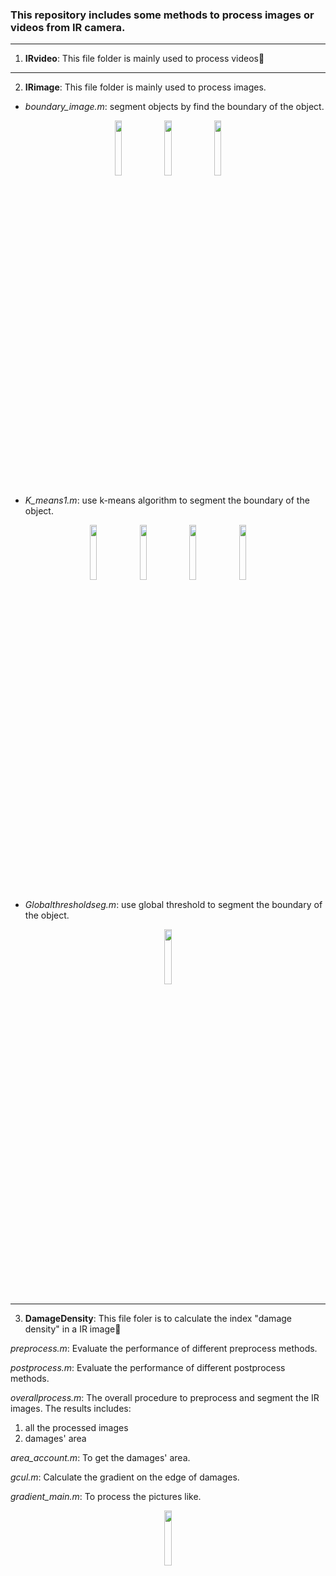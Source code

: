 ### This repository includes some methods to process images or videos from IR camera.

---

1. **IRvideo**: This file folder is mainly used to process videos🌵

---

2. **IRimage**: This file folder is mainly used to process images.
- *boundary_image.m*: segment objects by find the boundary of the object.
<div align="center">
<img src="https://github.com/TianjieZhang1993/IRimage_Club/blob/main/IRimage_matlab/boundary_image1.jpg" width=15%/> 
<img src="https://github.com/TianjieZhang1993/IRimage_Club/blob/main/IRimage_matlab/boundary_image2.jpg" width=15%/>
<img src="https://github.com/TianjieZhang1993/IRimage_Club/blob/main/IRimage_matlab/boundary_image3.jpg" width=15%/>  
</div>

- *K_means1.m*: use k-means algorithm to segment the boundary of the object.
<div align="center">
<img src="https://github.com/TianjieZhang1993/IRimage_Club/blob/main/IRimage_matlab/kmeans.png" width=15%/> 
<img src="https://github.com/TianjieZhang1993/IRimage_Club/blob/main/IRimage_matlab/kmeans1.png" width=15%/>
<img src="https://github.com/TianjieZhang1993/IRimage_Club/blob/main/IRimage_matlab/kmeans2.png" width=15%/>
<img src="https://github.com/TianjieZhang1993/IRimage_Club/blob/main/IRimage_matlab/kmeans3.png" width=15%/> 
</div>

- *Globalthresholdseg.m*: use global threshold to segment the boundary of the object.
<div align="center">
<img src="https://github.com/TianjieZhang1993/IRimage_Club/blob/main/IRimage_matlab/Global_threshold.jpg" width=15%/> 
</div>

---

3. **DamageDensity**: This file foler is to calculate the index "damage density" in a IR image🌳

*preprocess.m*: Evaluate the performance of different preprocess methods.

*postprocess.m*: Evaluate the performance of different postprocess methods.

*overallprocess.m*: The overall procedure to preprocess and segment the IR images. The results includes:

 1. all the processed images
 2. damages' area

*area_account.m*: To get the damages' area.

*gcul.m*: Calculate the gradient on the edge of damages.

*gradient_main.m*: To process the pictures like.

<div align="center">
<img src="https://github.com/TianjieZhang1993/IRimage_Club/blob/main/IRimages/%E5%9B%BE%E7%89%871.jpg" width=15%/> 
</div>



